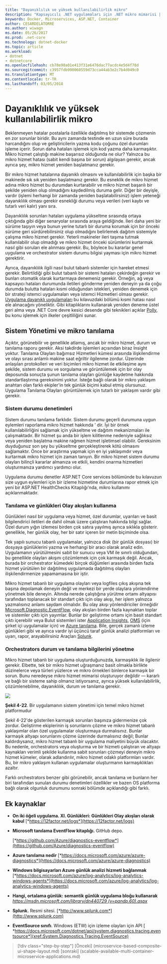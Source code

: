 ```yaml
---
title: "Dayanıklılık ve yüksek kullanılabilirlik mikro"
description: "Kapsayıcılı .NET uygulamaları için .NET mikro mimarisi | Dayanıklılık ve yüksek kullanılabilirlik mikro"
keywords: Docker, Microservices, ASP.NET, Container
author: CESARDELATORRE
ms.author: wiwagn
ms.date: 05/26/2017
ms.prod: .net-core
ms.technology: dotnet-docker
ms.topic: article
ms.workload:
- dotnet
- dotnetcore
ms.openlocfilehash: cb78e98a01e413f31e6476dac77acdc4e5d4f78d
ms.sourcegitcommit: c3957fdb990060559d73cca44ab3e2c7b4d049c0
ms.translationtype: MT
ms.contentlocale: tr-TR
ms.lasthandoff: 03/05/2018
---
```

# <a name="resiliency-and-high-availability-in-microservices"></a>Dayanıklılık ve yüksek kullanılabilirlik mikro

Beklenmeyen hatalar postalarla özellikle dağıtılmış bir sistemde çözmenin en zor sorunlar biridir. Bu aynı zamanda testinde en uzun süre burada harcandığını olup ve geliştiricilerin yazma kodu çoğunu özel durumları işleme içerir. Sorun daha hataları işlemek için kod yazma daha karmaşıktır. Mikro hizmet çalıştığı makine başarısız olduğunda ne olur? Yalnızca bu mikro hizmet hatası (sabit kendi başına bir sorun) algılayan gerekir, ancak ayrıca şey, mikro hizmet yeniden başlatmanız gerekir.

Bir mikro hizmet hatalarına dayanıklı olmasını ve kullanılabilirlik için başka bir makinede sık sık yeniden başlatmanız gerekir. Bu esneklik de mikro hizmet adına mikro hizmet bu durumdan kurtarabilir ve mikro hizmet başarılı bir şekilde yeniden olup olmadığını kaydedilmiş duruma gelir. Diğer bir deyişle, vardır (işlemi herhangi bir zamanda yeniden başlatabilirsiniz) işlem yeteneği dayanıklılık olması gerekir esnekliği durumu veya verileri (veri kaybı ve tutarlı veri kalır) yanı sıra.

Dayanıklılık sorunları hataları uygulama yükseltme sırasında ortaya çıktığında gibi diğer senaryolar sırasında araya geldiğinde. İleri daha yeni bir sürüme taşıyın veya bunun yerine tutarlı bir duruma korumak için bir önceki sürüme geri sürdürebilirsiniz olup olmadığını belirlemek dağıtım sistemiyle çalışma mikro hizmet gerekir. Yeterli makineler ileri taşıma tutmak kullanılabilir olup olmadığı ve mikro hizmet önceki sürümlerini kurtarmak nasıl gibi soruları ele alınması gerekir. Bu, böylece bu kararlar genel uygulama ve orchestrator sistem durumu bilgisi yayması için mikro hizmet gerektirir.

Ayrıca, dayanıklılık ilgili nasıl bulut tabanlı sistemler için hareket etmesi gerekir. Belirtildiği gibi bulut tabanlı bir sistemi hataları çekirdeğin gerekir ve bunları otomatik olarak kurtarmaya denemeniz gerekir. Örneğin, ağ veya kapsayıcı hataları durumunda iletileri gönderme yeniden deneyin ya da çoğu durumda bulutta hataları kısmi olduğundan istekleri, yeniden denemek için bir strateji istemci uygulamaları veya istemci Hizmetleri olması gerekir. [Uygulama dayanıklı uygulamaları](#implementing_resilient_apps) bu kılavuzdaki bölümü kısmi hatası nasıl ele alınacağını yöneliktir. Gibi kitaplıklarını kullanarak yeniden deneme üstel geri alma veya .NET Core devre kesici desende gibi teknikleri açıklar [Polly](https://github.com/App-vNext/Polly), bu konu işlemek için ilkeler çeşitliliğini sunar.

## <a name="health-management-and-diagnostics-in-microservices"></a>Sistem Yönetimi ve mikro tanılama

Açıktır, görünebilir ve genellikle atlamış, ancak bir mikro hizmet, durum ve tanılama raporu gerekir. Aksi takdirde işlemleri açısından biraz Insight yoktur. Tanılama Olayları bağımsız Hizmetleri kümesi arasında ilişkilendirme ve olayı sırası anlamlı makine saat eğriltir ilgilenme zordur. Üzerinde anlaşılan protokolleri ve veri biçimleri mikro hizmet ile etkileşime aynı şekilde, sistem durumu ve sorgulama ve görüntülemek için bir olay deposunda sonuçta şunun tanılama olayları günlüğe kaydetme hakkında standartlaştırma gereksinimi yoktur. İsteğe bağlı olarak bir mikro yaklaşım anahtarı olan farklı ekipler'in tek günlük biçimi kabul etmiş olursunuz. Uygulama Tanılama Olayları görüntülemek için tutarlı bir yaklaşım vardır gibi gerekir.

### <a name="health-checks"></a>Sistem durumu denetimleri

Sistem durumu tanılama farklıdır. Sistem durumu geçerli durumuna uygun eylemleri raporlama mikro hizmet hakkında ' dir. İyi bir örnek kullanılabilirliğini sağlamak için yükseltme ve dağıtım mekanizmaları ile çalışmaktadır. Bir hizmet şu anda bir işlem kilitlenme nedeniyle sağlıksız veya yeniden başlatma makine rağmen hizmet işletimsel olabilir. Gereksinim duyduğunuz son şey bu yükseltme gerçekleştirerek kötü olmasını sağlamaktır. Önce bir araştırma yapmak için en iyi yaklaşımdır veya kurtarmak mikro hizmet için zaman tanıyın. Bir mikro hizmet sistem durumu olayları bilinçli kararlar almanıza ve etkili, kendini onarma hizmetleri oluşturmanıza yardımcı yardımcı olur.

Uygulama durumu denetler ASP.NET Core services bölümünde bu kılavuzun size uygun eylemleri için bir izleme hizmetine durumlarına rapor etmek için yeni bir ASP.NET HealthChecks Kitaplığı'nda, mikro kullanımı açıklanmaktadır.

### <a name="using-diagnostics-and-logs-event-streams"></a>Tanılama ve günlükleri Olay akışları kullanma

Günlükleri nasıl bir uygulama veya hizmet, özel durumlar, uyarıları ve basit bilgilendirici iletileri de dahil olmak üzere çalıştıran hakkında bilgi sağlar. Özel durum yığın izlemesi birden çok satıra yayılmış ayrıca sıklıkla gösterir. genellikle, her günlük olay, her bir satır içeren bir metin biçiminde olsa.

Tek yapılı sunucu tabanlı uygulamalar, yalnızca disk (bir günlük dosyası) bir dosyaya günlüklerini yazma ve herhangi bir aracı olarak analiz edin. Uygulamanın yürütülmesini sabit bir sunucu veya VM ile sınırlı olduğundan, bu genellikle olayları akışını çözümlemek için çok karmaşık değil. Ancak, burada bir orchestrator kümedeki birçok düğümleri arasında birden fazla hizmet yürütülen bir dağıtılmış uygulamada dağıtılmış olayları ilişkilendirmenize yapamamasına bir iştir.

Mikro hizmet tabanlı bir uygulama olayları veya logfiles çıkış akışına tek başına depolamak deneyin değil ve merkezi bir yerde olaylara yönlendirme yönetmek bile deneyin. Altında nerede çalıştığına yürütme ortamı altyapısı tarafından toplanacak bir standart çıktı için olay akışı, her işlem yalnızca yazmalısınız anlamı saydam olmalıdır. Bu olay akışı yönlendiriciler örneğidir [Microsoft.Diagnostic.EventFlow](https://github.com/Azure/diagnostics-eventflow), olay akışları birden fazla kaynaktan toplar ve sistemler çıktı için yayımlar. Bunlar bir geliştirme ortamı için basit standart çıktı içerebilir veya Bulut sistemleri ister [Application Insights](https://azure.microsoft.com/services/application-insights/), [OMS](https://github.com/Azure/diagnostics-eventflow#oms-operations-management-suite) (için şirket içi uygulamalar için) ve [Azure tanılama](https://docs.microsoft.com/azure/monitoring-and-diagnostics/azure-diagnostics). Bile, gerçek zamanlı izleme günlükleri gibi ve ayrıca vardır iyi üçüncü taraf günlük analizi platformları ve uyarı, rapor, arayabilirsiniz Araçları [Splunk](http://www.splunk.com/goto/Splunk_Log_Management?ac=ga_usa_log_analysis_phrase_Mar17&_kk=logs%20analysis&gclid=CNzkzIrex9MCFYGHfgodW5YOtA).

### <a name="orchestrators-managing-health-and-diagnostics-information"></a>Orchestrators durum ve tanılama bilgilerini yönetme

Mikro hizmet tabanlı bir uygulama oluşturduğunuzda, karmaşıklık ile ilgilenir gerekir. Elbette, tek bir mikro hizmet uğraşmanız basit olmakla birlikte düzinelerce veya türleri yüzlerce ve mikro örnekleri binlerce karmaşık bir sorun. Bunu neredeyse mikro hizmet mimarisi oluşturuyor değildir — kararlı ve bağlı bir sisteme sahip olmanız istiyorsanız, ayrıca yüksek kullanılabilirlik, çözümlenebilme, dayanıklılık, durum ve tanılama gerekir.

![](./media/image22.png)

**Şekil 4-22**. Bir uygulamanın sistem yönetimi için temel mikro hizmet platformudur

Şekil 4-22'de gösterilen karmaşık sorunları başınıza gidermenize çok zordur. Geliştirme ekiplerinin iş sorunlarını çözme ve mikro hizmet tabanlı yaklaşımlar olan özel uygulamalar oluşturmaya durmalısınız. Bunlar karmaşık altyapı sorunlarını çözme üzerinde durmalısınız değil; Bunlar kaldırdıysanız, mikro hizmet tabanlı bir uygulama maliyetini büyük olacaktır. Bu nedenle, orchestrators veya oluşturma ve bir hizmeti çalıştıran ve altyapı kaynakları verimli şekilde kullanma sabit sorunları çözmeyi deneyin mikro hizmet kümeler, olarak adlandırılır, mikro hizmet odaklı platformları vardır. Bu, bir mikro yaklaşım kullanan uygulamalar oluşturmanın karmaşıklıkları azaltır.

Farklı orchestrators benzer gibi görünebilir, ancak tanılama ve bunların her biri tarafından sunulan durumu denetimleri özellikler ve bazen OS platforma bağlı olarak olgunluk durumunu sonraki bölümde açıklandığı gibi farklı.

## <a name="additional-resources"></a>Ek kaynaklar

-   **On iki öğeli uygulama. XI. Günlükleri: Günlükleri Olay akışları olarak kabul**
    [*https://12factor.net/logs*](https://12factor.net/logs)

-   **Microsoft tanılama EventFlow kitaplığı.** GitHub depo.

    [*https://github.com/Azure/diagnostics-eventflow*](https://github.com/Azure/diagnostics-eventflow)

-   **Azure tanılama nedir**
    [*https://docs.microsoft.com/azure/azure-diagnostics*](https://docs.microsoft.com/azure/azure-diagnostics)

-   **Windows bilgisayarları Azure günlük analizi hizmeti bağlanmak**
    [*https://docs.microsoft.com/azure/log-analytics/log-analytics-windows-agents*](https://docs.microsoft.com/azure/log-analytics/log-analytics-windows-agents)

-   **Hangi, ortalama günlük: semantik günlük uygulama bloğu kullanarak**
    [*https://msdn.microsoft.com/library/dn440729 (v=pandp.60).aspx*](https://msdn.microsoft.com/library/dn440729(v=pandp.60).aspx)

-   **Splunk.** Resmi sitesi.
    [*http://www.splunk.com*](http://www.splunk.com)

-   **EventSource sınıfı**. Windows (ETW) için izleme olayları için API [ *https://docs.microsoft.com/dotnet/api/system.diagnostics.tracing.eventsource*](xref:System.Diagnostics.Tracing.EventSource)




>[!div class="step-by-step"]
[Önceki] (microservice-based-composite-ui-shape-layout.md) [sonraki] (scalable-available-multi-container-microservice-applications.md)
